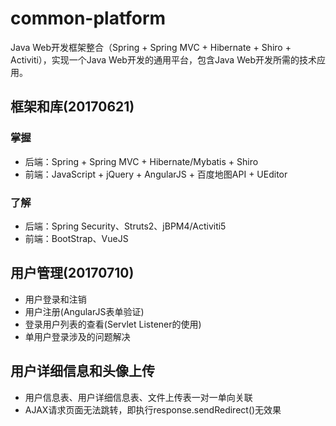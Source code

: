 # common-platform
Java Web开发框架整合（Spring + Spring MVC + Hibernate + Shiro + Activiti），实现一个Java Web开发的通用平台，包含Java Web开发所需的技术应用。
## 框架和库(20170621) 
### 掌握
* 后端：Spring + Spring MVC + Hibernate/Mybatis + Shiro
* 前端：JavaScript + jQuery + AngularJS + 百度地图API + UEditor  
### 了解  
* 后端：Spring Security、Struts2、jBPM4/Activiti5
* 前端：BootStrap、VueJS  

## 用户管理(20170710)
* 用户登录和注销  
* 用户注册(AngularJS表单验证)
* 登录用户列表的查看(Servlet Listener的使用)
* 单用户登录涉及的问题解决
  
## 用户详细信息和头像上传
* 用户信息表、用户详细信息表、文件上传表一对一单向关联
* AJAX请求页面无法跳转，即执行response.sendRedirect()无效果
